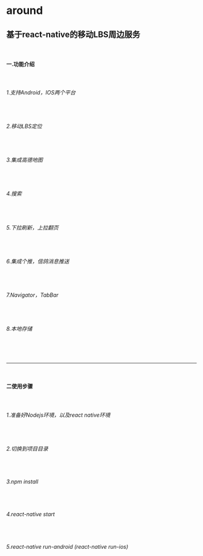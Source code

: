 # around
<h2>基于react-native的移动LBS周边服务</h2>
<br/>
<h4>一.功能介绍</h4><br/>
<h6>1.支持Android，IOS两个平台</h6><br/>
<h6>2.移动LBS定位</h6><br/>
<h6>3.集成高德地图</h6><br/>
<h6>4.搜索</h6><br/>
<h6>5.下拉刷新，上拉翻页</h6><br/>
<h6>6.集成个推，信鸽消息推送</h6><br/>
<h6>7.Navigator，TabBar</h6><br/>
<h6>8.本地存储</h6><br/>
<br/>
<hr/>
<br/>
<h4>二使用步骤</h4><br/>
<h6>1.准备好Nodejs环境，以及react native环境</h6><br/>
<h6>2.切换到项目目录</h6><br/>
<h6>3.npm install</h6><br/>
<h6>4.react-native start</h6><br/>
<h6>5.react-native run-android (react-native run-ios)</h6><br/>

